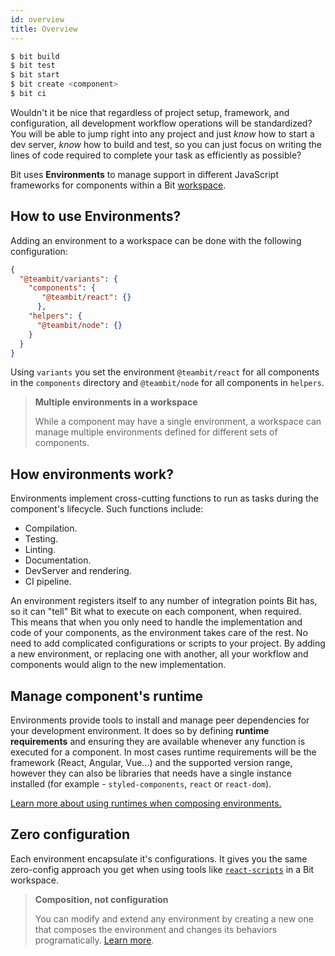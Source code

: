 ```yaml
---
id: overview
title: Overview
---
```


```sh
$ bit build
$ bit test
$ bit start
$ bit create <component>
$ bit ci
```

Wouldn't it be nice that regardless of project setup, framework, and configuration, all development workflow operations will be standardized? You will be able to jump right into any project and just *know* how to start a dev server, *know* how to build and test, so you can just focus on writing the lines of code required to complete your task as efficiently as possible?

Bit uses **Environments** to manage support in different JavaScript frameworks for components within a Bit [workspace](/docs/workspace/overview).

## How to use Environments?

Adding an environment to a workspace can be done with the following configuration:

```json
{
  "@teambit/variants": {
    "components": {
       "@teambit/react": {}
      },
    "helpers": {
      "@teambit/node": {}
    }
  }
}
```

Using `variants` you set the environment `@teambit/react` for all components in the `components` directory and `@teambit/node` for all components in `helpers`.

> **Multiple environments in a workspace**
>
> While a component may have a single environment, a workspace can manage multiple environments defined for different sets of components.

## How environments work?

Environments implement cross-cutting functions to run as tasks during the component's lifecycle. Such functions include:

- Compilation.
- Testing.
- Linting.
- Documentation.
- DevServer and rendering.
- CI pipeline.

An environment registers itself to any number of integration points Bit has, so it can "tell" Bit what to execute on each component, when required.  
This means that when you only need to handle the implementation and code of your components, as the environment takes care of the rest. No need to add complicated configurations or scripts to your project. By adding a new environment, or replacing one with another, all your workflow and components would align to the new implementation.

## Manage component's runtime

Environments provide tools to install and manage peer dependencies for your development environment. It does so by defining **runtime requirements** and ensuring they are available whenever any function is executed for a component. In most cases runtime requirements will be the framework (React, Angular, Vue...) and the supported version range, however they can also be libraries that needs have a single instance installed (for example - `styled-components`, `react` or `react-dom`).

[Learn more about using runtimes when composing environments.](TODO)

## Zero configuration

Each environment encapsulate it's configurations. It gives you the same zero-config approach you get when using tools like [`react-scripts`](https://www.npmjs.com/package/react-scripts) in a Bit workspace.

> **Composition, not configuration**
>
> You can modify and extend any environment by creating a new one that composes the environment and changes its behaviors programatically. [Learn more](/docs/environment/composing-environments).
